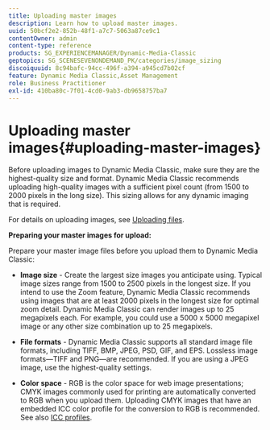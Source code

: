 ```yaml
---
title: Uploading master images
description: Learn how to upload master images.
uuid: 50bcf2e2-852b-48f1-a7c7-5063a87ce9c1
contentOwner: admin
content-type: reference
products: SG_EXPERIENCEMANAGER/Dynamic-Media-Classic
geptopics: SG_SCENESEVENONDEMAND_PK/categories/image_sizing
discoiquuid: 8c94bafc-94cc-496f-a394-a945cd7b02cf
feature: Dynamic Media Classic,Asset Management
role: Business Practitioner
exl-id: 410ba80c-7f01-4cd0-9ab3-db9658757ba7
---
```

# Uploading master images{#uploading-master-images}

Before uploading images to Dynamic Media Classic, make sure they are the highest-quality size and format. Dynamic Media Classic recommends uploading high-quality images with a sufficient pixel count (from 1500 to 2000 pixels in the long size). This sizing allows for any dynamic imaging that is required.

For details on uploading images, see [Uploading files](uploading-files.md#uploading_files).

**Preparing your master images for upload:**

Prepare your master image files before you upload them to Dynamic Media Classic:

* **Image size** - Create the largest size images you anticipate using. Typical image sizes range from 1500 to 2500 pixels in the longest size. If you intend to use the Zoom feature, Dynamic Media Classic recommends using images that are at least 2000 pixels in the longest size for optimal zoom detail. Dynamic Media Classic can render images up to 25 megapixels each. For example, you could use a 5000 x 5000 megapixel image or any other size combination up to 25 megapixels.

* **File formats** - Dynamic Media Classic supports all standard image file formats, including TIFF, BMP, JPEG, PSD, GIF, and EPS. Lossless image formats—TIFF and PNG—are recommended. If you are using a JPEG image, use the highest-quality settings.

* **Color space** - RGB is the color space for web image presentations; CMYK images commonly used for printing are automatically converted to RGB when you upload them. Uploading CMYK images that have an embedded ICC color profile for the conversion to RGB is recommended. See also [ICC profiles](/help/icc-profiles.md).
